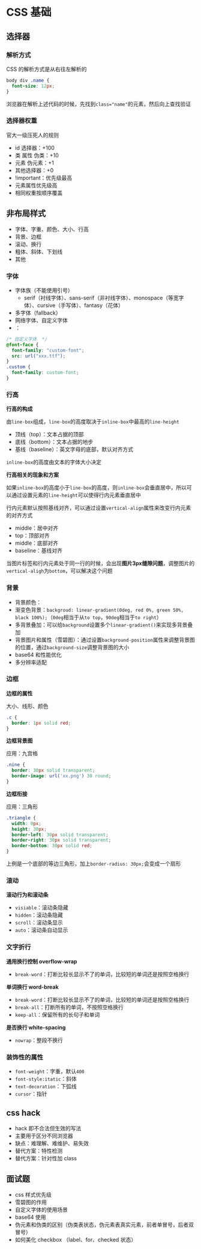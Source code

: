 # CSS 基础

## 选择器

### 解析方式

CSS 的解析方式是从右往左解析的

```css
body div .name {
  font-size: 12px;
}
```

浏览器在解析上述代码的时候，先找到`class="name"`的元素，然后向上查找验证

### 选择器权重

官大一级压死人的规则

* id 选择器：+100
* 类 属性 伪类：+10
* 元素 伪元素：+1
* 其他选择器：+0
* !important：优先级最高
* 元素属性优先级高
* 相同权重按顺序覆盖

## 非布局样式

* 字体、字重、颜色、大小、行高
* 背景、边框
* 滚动、换行
* 粗体、斜体、下划线
* 其他

### 字体

* 字体族（不能使用引号）
	* serif（衬线字体）、sans-serif（非衬线字体）、monospace（等宽字体）、cursive（手写体）、fantasy（花体）
* 多字体（fallback）
* 网络字体、自定义字体
* ：

```css
/* 自定义字体  */
@font-face {
  font-family: "custom-font";
  src: url("xxx.ttf");
}
.custom {
  font-family: custom-font;
}
```

### 行高

**行高的构成**

由`line-box`组成，`line-box`的高度取决于`inline-box`中最高的`line-height`

* 顶线（top）：文本占据的顶部
* 底线（bottom）：文本占据的地步
* 基线（baseline）：英文字母的底部，默认对齐方式

`inline-box`的高度由文本的字体大小决定

**行高相关的现象和方案**

如果`inline-box`的高度小于`line-box`的高度，则`inline-box`会垂直居中，所以可以通过设置元素的`line-height`可以使得行内元素垂直居中

行内元素默认按照基线对齐，可以通过设置`vertical-align`属性来改变行内元素的对齐方式

* middle：居中对齐
* top：顶部对齐
* middle：底部对齐
* baseline：基线对齐

当图片标签和行内元素处于同一行的时候，会出现**图片3px缝隙问题**，调整图片的`vertical-aligh`为`bottom`，可以解决这个问题

### 背景

* 背景颜色：
* 渐变色背景：`backgroud: linear-gradient(0deg, red 0%, green 50%, black 100%);`（`0deg`相当于从`to top`，`90deg`相当于`to right`）
* 多背景叠加：可以给`background`设置多个`linear-gradient()`来实现多背景叠加
* 背景图片和属性（雪碧图）：通过设置`background-position`属性来调整背景图的位置，通过`background-size`调整背景图的大小
* base64 和性能优化
* 多分辨率适配

### 边框

**边框的属性**

大小、线形、颜色

```css
.c {
  border: 1px solid red;
}
```

**边框背景图**

应用：九宫格

```css
.nine {
  border: 30px solid transparent;
  border-image: url('xx.png') 30 round;
}
```

**边框衔接**

应用：三角形

```css
.triangle {
  width: 0px;
  height: 30px;
  border-left: 30px solid transparent;
  border-right: 30px solid transparent;
  border-bottom: 30px solid red;
}
```

上例是一个底部的等边三角形，加上`border-radius: 30px;`会变成一个扇形

### 滚动

 **滚动行为和滚动条**

* `visiable`：滚动条隐藏
* `hidden`：滚动条隐藏
* `scroll`：滚动条显示
* `auto`：滚动条自动显示

### 文字折行

**通用换行控制 overflow-wrap**

* `break-word`：打断比较长显示不了的单词，比较短的单词还是按照空格换行

**单词换行 word-break**

* `break-word`：打断比较长显示不了的单词，比较短的单词还是按照空格换行
* `break-all`：打断所有的单词，不按照空格换行
* `keep-all`：保留所有的长句子和单词

**是否换行 white-spacing**

* `nowrap`：整段不换行

### 装饰性的属性

* `font-weight`：字重，默认`400`
* `font-style:itatic`：斜体
* `text-decoration`：下弧线
* `cursor`：指针

## css hack

* hack 即不合法但生效的写法
* 主要用于区分不同浏览器
* 缺点：难理解、难维护、易失效
* 替代方案：特性检测
* 替代方案：针对性加 class

## 面试题

* css 样式优先级
* 雪碧图的作用
* 自定义字体的使用场景
* base64 使用
* 伪元素和伪类的区别（伪类表状态，伪元素表真实元素，前者单冒号，后者双冒号）
* 如何美化 checkbox （label、for、checked 状态）